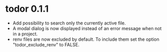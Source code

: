 # todor 0.1.1

* Add possibility to search only the currently active file.
* A modal dialog is now displayed instead of an error message when not in a project.
* renv files are now excluded by default. To include them set the option "todor_exclude_renv" to FALSE.
